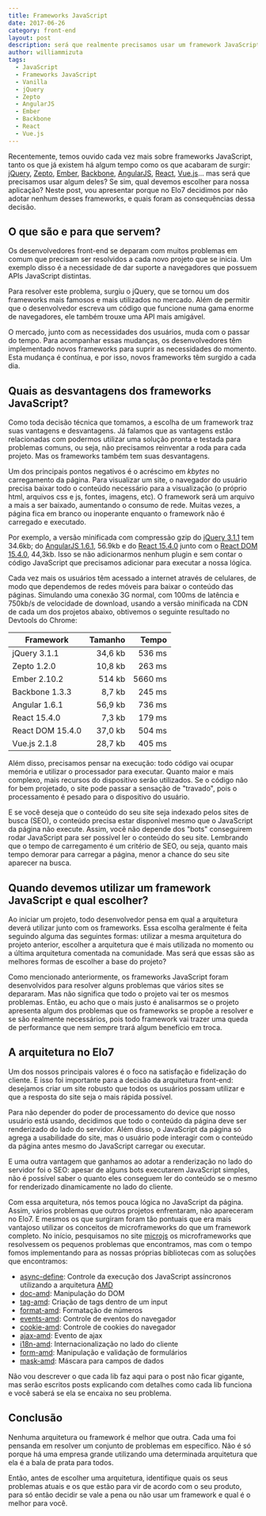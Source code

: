 ```yaml
---
title: Frameworks JavaScript
date: 2017-06-26
category: front-end
layout: post
description: será que realmente precisamos usar um framework JavaScript? E como decidir qual devemos usar no projeto?
author: williammizuta
tags:
  - JavaScript
  - Frameworks JavaScript
  - Vanilla
  - jQuery
  - Zepto
  - AngularJS
  - Ember
  - Backbone
  - React
  - Vue.js
---
```


Recentemente, temos ouvido cada vez mais sobre frameworks JavaScript, tanto os que já existem há algum tempo como os que acabaram de surgir: [jQuery](https://jquery.com/), [Zepto](http://zeptojs.com/), [Ember](http://emberjs.com/), [Backbone](http://backbonejs.org/), [AngularJS](https://angular.io/), [React](https://facebook.github.io/react/), [Vue.js](https://vuejs.org/)... mas será que precisamos usar algum deles? Se sim, qual devemos escolher para nossa aplicação? Neste post, vou apresentar porque no Elo7 decidimos por não adotar nenhum desses frameworks, e quais foram as consequências dessa decisão.

## O que são e para que servem?

Os desenvolvedores front-end se deparam com muitos problemas em comum que precisam ser resolvidos a cada novo projeto que se inicia. Um exemplo disso é a necessidade de dar suporte a navegadores que possuem APIs JavaScript distintas.

Para resolver este problema, surgiu o jQuery, que se tornou um dos frameworks mais famosos e mais utilizados no mercado. Além de permitir que o desenvolvedor escreva um código que funcione numa gama enorme de navegadores, ele também trouxe uma API mais amigável.

O mercado, junto com as necessidades dos usuários, muda com o passar do tempo. Para acompanhar essas mudanças, os desenvolvedores têm implementado novos frameworks para suprir as necessidades do momento. Esta mudança é contínua, e por isso, novos frameworks têm surgido a cada dia.

## Quais as desvantagens dos frameworks JavaScript?

Como toda decisão técnica que tomamos, a escolha de um framework traz suas vantagens e desvantagens. Já falamos que as vantagens estão relacionadas com podermos utilizar uma solução pronta e testada para problemas comuns, ou seja, não precisamos reinventar a roda para cada projeto. Mas os frameworks também tem suas desvantagens.

Um dos principais pontos negativos é o acréscimo em _kbytes_ no carregamento da página. Para visualizar um site, o navegador do usuário precisa baixar todo o conteúdo necessário para a visualização (o próprio html, arquivos css e js, fontes, imagens, etc). O framework será um arquivo a mais a ser baixado, aumentando o consumo de rede. Muitas vezes, a página fica em branco ou inoperante enquanto o framework não é carregado e executado.

Por exemplo, a versão minificada com compressão gzip do [jQuery 3.1.1](https://code.jquery.com/jquery-3.1.1.min.js) tem 34.6kb; do [AngularJS 1.6.1](https://ajax.googleapis.com/ajax/libs/angularjs/1.6.1/angular.min.js), 56.9kb e do [React 15.4.0](https://unpkg.com/react@15.4.0/dist/react.min.js) junto com o [React DOM 15.4.0](https://unpkg.com/react-dom@15.4.0/dist/react-dom.min.js), 44,3kb. Isso se não adicionarmos nenhum plugin e sem contar o código JavaScript que precisamos adicionar para executar a nossa lógica.

Cada vez mais os usuários têm acessado a internet através de celulares, de modo que dependemos de redes móveis para baixar o conteúdo das páginas. Simulando uma conexão 3G normal, com 100ms de latência e 750kb/s de velocidade de download, usando a versão minificada na CDN de cada um dos projetos abaixo, obtivemos o seguinte resultado no Devtools do Chrome:

| Framework        | Tamanho | Tempo   |
|------------------|--------:|--------:|
| jQuery 3.1.1     | 34,6 kb |  536 ms |
| Zepto 1.2.0      | 10,8 kb |  263 ms |
| Ember 2.10.2     |  514 kb | 5660 ms |
| Backbone 1.3.3   |  8,7 kb |  245 ms |
| Angular 1.6.1    | 56,9 kb |  736 ms |
| React 15.4.0     |  7,3 kb |  179 ms |
| React DOM 15.4.0 | 37,0 kb |  504 ms |
| Vue.js 2.1.8     | 28,7 kb |  405 ms |

Além disso, precisamos pensar na execução: todo código vai ocupar memória e utilizar o processador para executar. Quanto maior e mais complexo, mais recursos do dispositivo serão utilizados. Se o código não for bem projetado, o site pode passar a sensação de "travado", pois o processamento é pesado para o dispositivo do usuário.

E se você deseja que o conteúdo do seu site seja indexado pelos sites de busca (SEO), o conteúdo precisa estar disponível mesmo que o JavaScript da página não execute. Assim, você não depende dos "bots" conseguirem rodar JavaScript para ser possível ler o conteúdo do seu site. Lembrando que o tempo de carregamento é um critério de SEO, ou seja, quanto mais tempo demorar para carregar a página, menor a chance do seu site aparecer na busca.

## Quando devemos utilizar um framework JavaScript e qual escolher?

Ao iniciar um projeto, todo desenvolvedor pensa em qual a arquitetura deverá utilizar junto com os frameworks. Essa escolha geralmente é feita seguindo alguma das seguintes formas: utilizar a mesma arquitetura do projeto anterior, escolher a arquitetura que é mais utilizada no momento ou a última arquitetura comentada na comunidade. Mas será que essas são as melhores formas de escolher a base do projeto?

Como mencionado anteriormente, os frameworks JavaScript foram desenvolvidos para resolver alguns problemas que vários sites se depararam. Mas não significa que todo o projeto vai ter os mesmos problemas. Então, eu acho que o mais justo é analisarmos se o projeto apresenta algum dos problemas que os frameworks se propõe a resolver e se são realmente necessários, pois todo framework vai trazer uma queda de performance que nem sempre trará algum benefício em troca.

## A arquitetura no Elo7
Um dos nossos principais valores é o foco na satisfação e fidelização do cliente. E isso foi importante para a decisão da arquitetura front-end: desejamos criar um site robusto que todos os usuários possam utilizar e que a resposta do site seja o mais rápida possível.

Para não depender do poder de processamento do device que nosso usuário está usando, decidimos que todo o conteúdo da página deve ser renderizado do lado do servidor. Além disso, o JavaScript da página só agrega a usabilidade do site, mas o usuário pode interagir com o conteúdo da página antes mesmo do JavaScript carregar ou executar.

E uma outra vantagem que ganhamos ao adotar a renderização no lado do servidor foi o SEO: apesar de alguns bots executarem JavaScript simples, não é possível saber o quanto eles conseguem ler do conteúdo se o mesmo for renderizado dinamicamente no lado do cliente.

Com essa arquitetura, nós temos pouca lógica no JavaScript da página. Assim, vários problemas que outros projetos enfrentaram, não apareceram no Elo7. E mesmos os que surgiram foram tão pontuais que era mais vantajoso utilizar os conceitos de microframeworks do que um framework completo. No início, pesquisamos no site [microjs](http://microjs.com/) os microframeworks que resolvessem os pequenos problemas que encontramos, mas com o tempo fomos implementando para as nossas próprias bibliotecas com as soluções que encontramos:

- [async-define](https://github.com/elo7/async-define): Controle da execução dos JavaScript assíncronos utilizando a arquitetura [AMD](https://en.wikipedia.org/wiki/Asynchronous_module_definition)
- [doc-amd](https://github.com/elo7/doc-amd/): Manipulação do DOM
- [tag-amd](https://github.com/elo7/tag-amd): Criação de tags dentro de um input
- [format-amd](https://github.com/elo7/format-amd): Formatação de números
- [events-amd](https://github.com/elo7/events-amd): Controle de eventos do navegador
- [cookie-amd](https://github.com/elo7/cookie-amd): Controle de cookies do navegador
- [ajax-amd](https://github.com/elo7/ajax-amd): Evento de ajax
- [i18n-amd](https://github.com/elo7/i18n-amd): Internacionalização no lado do cliente
- [form-amd](https://github.com/elo7/form-amd): Manipulação e validação de formulários
- [mask-amd](https://github.com/elo7/mask-amd): Máscara para campos de dados

Não vou descrever o que cada lib faz aqui para o post não ficar gigante, mas serão escritos posts explicando com detalhes como cada lib funciona e você saberá se ela se encaixa no seu problema.

## Conclusão
Nenhuma arquitetura ou framework é melhor que outra. Cada uma foi pensanda em resolver um conjunto de problemas em específico. Não é só porque há uma empresa grande utilizando uma determinada arquitetura que ela é a bala de prata para todos.

Então, antes de escolher uma arquitetura, identifique quais os seus problemas atuais e os que estão para vir de acordo com o seu produto, para só então decidir se vale a pena ou não usar um framework e qual é o melhor para você.
